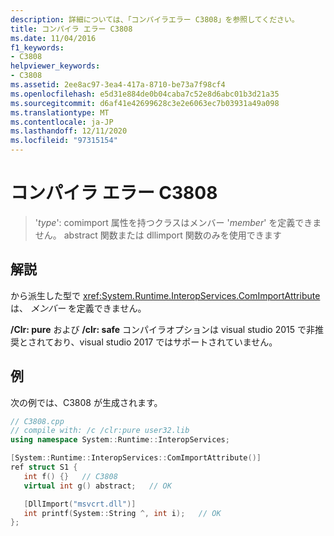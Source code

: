 ```yaml
---
description: 詳細については、「コンパイラエラー C3808」を参照してください。
title: コンパイラ エラー C3808
ms.date: 11/04/2016
f1_keywords:
- C3808
helpviewer_keywords:
- C3808
ms.assetid: 2ee8ac97-3ea4-417a-8710-be73a7f98cf4
ms.openlocfilehash: e5d31e884de0b04caba7c52e8d6abc01b3d21a35
ms.sourcegitcommit: d6af41e42699628c3e2e6063ec7b03931a49a098
ms.translationtype: MT
ms.contentlocale: ja-JP
ms.lasthandoff: 12/11/2020
ms.locfileid: "97315154"
---
```

# <a name="compiler-error-c3808"></a>コンパイラ エラー C3808

> '*type*': comimport 属性を持つクラスはメンバー '*member*' を定義できません。 abstract 関数または dllimport 関数のみを使用できます

## <a name="remarks"></a>解説

から派生した型で <xref:System.Runtime.InteropServices.ComImportAttribute> は、 *メンバー* を定義できません。

**/Clr: pure** および **/clr: safe** コンパイラオプションは visual studio 2015 で非推奨とされており、visual studio 2017 ではサポートされていません。

## <a name="example"></a>例

次の例では、C3808 が生成されます。

```cpp
// C3808.cpp
// compile with: /c /clr:pure user32.lib
using namespace System::Runtime::InteropServices;

[System::Runtime::InteropServices::ComImportAttribute()]
ref struct S1 {
   int f() {}   // C3808
   virtual int g() abstract;   // OK

   [DllImport("msvcrt.dll")]
   int printf(System::String ^, int i);   // OK
};
```
